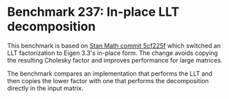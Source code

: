 # Benchmark 237: In-place LLT decomposition

This benchmark is based on [Stan Math commit 5cf225f](https://github.com/stan-dev/math/commit/5cf225f0e3a50195136e4ac6348e326d78ee27be) which switched
an LLT factorization to Eigen 3.3's in-place form. The change avoids copying the
resulting Cholesky factor and improves performance for large matrices.

The benchmark compares an implementation that performs the LLT and then copies
the lower factor with one that performs the decomposition directly in the input
matrix.
